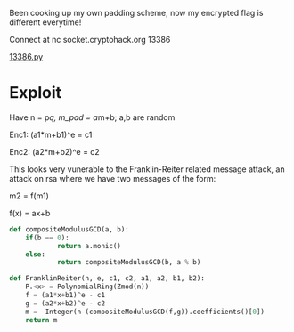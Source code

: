 Been cooking up my own padding scheme, now my encrypted flag is different everytime!

Connect at nc socket.cryptohack.org 13386

[13386.py](https://cryptohack.org/static/challenges/13386_3d6974846ab20b12c216ff403ec9c99b.py)


# Exploit

Have n = p*q, m_pad = a*m+b; a,b are random

Enc1: (a1*m+b1)^e = c1

Enc2: (a2*m+b2)^e = c2

This looks very vunerable to the Franklin-Reiter related message attack, an attack on rsa where we have two messages of the form:

m2 = f(m1)

f(x) = ax+b

```py
def compositeModulusGCD(a, b):
    if(b == 0):
            return a.monic()
    else:
            return compositeModulusGCD(b, a % b)

def FranklinReiter(n, e, c1, c2, a1, a2, b1, b2):
    P.<x> = PolynomialRing(Zmod(n))
    f = (a1*x+b1)^e - c1
    g = (a2*x+b2)^e - c2
    m =  Integer(n-(compositeModulusGCD(f,g)).coefficients()[0])
    return m
    
```
